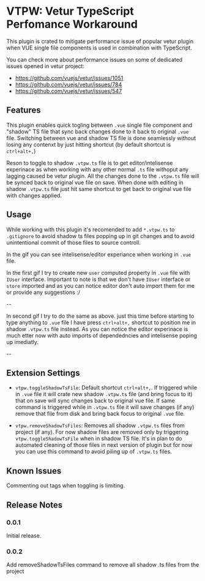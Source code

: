 # VTPW: **V**etur **T**ypeScript **P**erfomance **W**orkaround

This plugin is crated to mitigate performance issue of popular vetur plugin when VUE single file components is used in combination with TypeScript.

You can check more about performance issues on some of dedicated issues opened in vetur project:

* https://github.com/vuejs/vetur/issues/1051
* https://github.com/vuejs/vetur/issues/784
* https://github.com/vuejs/vetur/issues/547

## Features

This plugin enables quick togling between `.vue` single file component and "shadow" TS file that sync back
changes done to it back to original `.vue` file. Switching between vue and shadow TS file is done seamlessly
without losing any contenxt by just hitting shortcut (by default shortcut is `ctrl+alt+,`)

Reson to toggle to shadow `.vtpw.ts` file is to get editor/intelisense experinace as when working with any other normal `.ts` file
withoput any lagging caused be vetur plugin. All the changes done to the `.vtpw.ts` file will be synced back to original vue file on save.
When done with editing in shadow `.vtpw.ts` file just hit same shortcut to get back to original vue file with changes applied.

## Usage

While working with this plugin it's recomended to add `*.vtpw.ts` to `.gitignore` to avoid shadow ts files popping up
in git changes and to avoid unintentional commit of those files to source controll.

In the gif you can see intelisense/editor experiance when working in `.vue` file.

In the first gif I try to create new `user` computed property in `.vue` file with `IUser` interface.
Important to note is that we don't have `IUser` interface or `store` imported and as you can notice editor don't
auto import them for me or provide any suggestions :/

--

In second gif I try to do the same as above. just this time before starting to type anything to `.vue` file I have
press `ctrl+alt+,` shortcut to position me in shadow `.vtpw.ts` file instead.
As you can notice the editor experinace is much etter now with auto imports of dependedncies and intelisense poping up imediatly.

--


## Extension Settings

* `vtpw.toggleShadowTsFile`: Default shortcut `ctrl+alt+,`. If triggered while in `.vue` file
it will crate new shadow `.vtpw.ts` file (and bring focus to it) that on save will sync changes back to original vue file.
If same command is triggered while in `.vtpw.ts` file it will save changes (if any) remove that file from disk
and bring back focus to original `.vue` file.

* `vtpw.removeShadowTsFiles`: Removes all shadow `.vtpw.ts` files from project (if any). For now shadow files are removed only
by triggering `vtpw.toggleShadowTsFile` when in shadow TS file. It's in plan to do automated cleaning of those files in next version of plugin but for now you can use this command to avoid piling up of `.vtpw.ts` files.

## Known Issues

Commenting out tags when toggling is limiting.

## Release Notes

### 0.0.1

Initial release.

### 0.0.2

Add removeShadowTsFiles command to remove all shadow .ts files from the project

